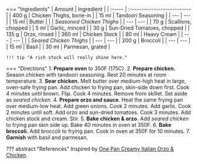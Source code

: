 === "Ingredients"
    | Amount | Ingredient                  |
    | :----- | :-------------------------- |
    | 400 g  | Chicken Thighs, bone-in     |
    | 15 ml  | Tandoori Seasoning          |
    | ---    | ---                         |
    | 15 ml  | Butter                      |
    |        | *Seasoned Chicken Thighs*   |
    | ---    | ---                         |
    | 70 g   | Scallions, chopped          |
    | 5 ml   | Garlic, minced              |
    | 30 g   | Sun-Dried Tomatoes, chopped |
    | 135 g  | Orzo, rinsed                |
    | 360 ml | Chicken Stock               |
    | 80 ml  | Heavy Cream                 |
    | ---    | ---                         |
    |        | *Seared Chicken Thighs*     |
    | ---    | ---                         |
    | 200 g  | Broccoli                    |
    | ---    | ---                         |
    | 15 ml  | Basil                       |
    | 30 ml  | Parmesan, grated            |

    !!! tip "A rich stock will really shine here."

=== "Directions"
    1. **Prepare oven** to 350F (175C).
    2. **Prepare chicken.** Season chicken with tandoori seasoning. Rest 20 minutes at room temperature.
    3. **Sear chicken.** Melt butter over medium-high heat in large, oven-safe frying pan. Add chicken to frying pan, skin-side down first. Cook 4 minutes until brown. Flip. Cook 4 minutes. Remove from skillet. Set aside as *seared chicken*.
    4. **Prepare orzo and sauce**. Heat the same frying pan over medium-low heat. Add green onions. Cook 2 minutes. Add garlic. Cook 2 minutes until soft. Add orzo and sun-dried tomatoes. Cook 3 minutes. Add chicken stock and cream. Stir.
    5. **Bake chicken & orzo.** Add *seared chicken* to frying pan skin side up. Bake 40 minutes in oven at 350F.
    6. **Bake broccoli.** Add broccoli to frying pan. Cook in oven at 350F for 10 minutes.
    7. **Garnish** with basil and parmesan.


??? abstract "References"
    Inspired by [One Pan Creamy Italian Orzo & Chicken](https://www.reddit.com/r/GifRecipes/comments/95wr6x/onepan_creamy_italian_orzo_chicken_oc/).
